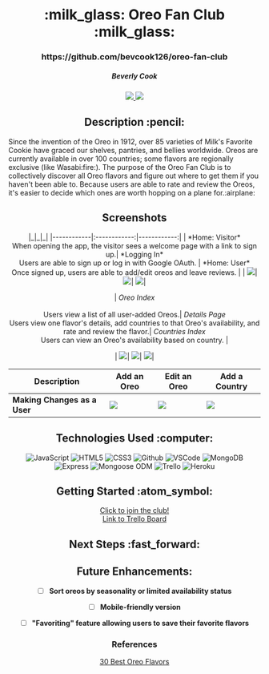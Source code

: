 <div align ="center">
<h1>:milk_glass: Oreo Fan Club :milk_glass:</h1>
<h3>https://github.com/bevcook126/oreo-fan-club</h3>
<h5>Beverly Cook</h5>
<a href="https://www.linkedin.com/in/beverly-cook-093625153/" target="_blank">
      <img src="https://img.shields.io/badge/-LinkedIn-blue?style=flat&logo=Linkedin&logoColor=white">
   </a> 
<a href="mailto:bevcook126@gmail.com" target="_blank">
      <img src="https://img.shields.io/badge/-Gmail-c14438?style=flat&logo=Gmail&logoColor=white">
   </a>
</a>
</div>

<div align = center><h2>Description :pencil:</h2></div>
Since the invention of the Oreo in 1912, over 85 varieties of Milk's Favorite Cookie have graced our shelves, pantries, and bellies worldwide. Oreos are currently available in over 100 countries; some flavors are regionally exclusive (like Wasabi:fire:). The purpose of the Oreo Fan Club is to collectively discover all Oreo flavors and figure out where to get them if you haven't been able to. Because users are able to rate and review the Oreos, it's easier to decide which ones are worth hopping on a plane for.:airplane:

<div align = center><h2>Screenshots</h2><div>
|_|_|_|
|------------|:------------:|------------:|
| *Home: Visitor*<br>When opening the app, the visitor sees a welcome page with a link to sign up.| *Logging In*<br>Users are able to sign up or log in with Google OAuth. | *Home: User*<br>Once signed up, users are able to add/edit oreos and leave reviews. |
| <img src="https://i.imgur.com/N1XCUdp.png">| <img src="https://i.imgur.com/6pJ1oaa.png">| <img src="https://i.imgur.com/Q55hEjk.png">|


| *Oreo Index*<br><br>Users view a list of all user-added Oreos.| *Details Page*<br>Users view one flavor's details, add countries to that Oreo's availability, and rate and review the flavor.| *Countries Index*<br>Users can view an Oreo's availability based on country. |

| <img src="https://i.imgur.com/yKV0wvM.png">| <img src="https://i.imgur.com/GAfP8Wt.png">| <img src="https://i.imgur.com/P71C48M.png">|

| Description | Add an Oreo | Edit an Oreo | Add a Country |
|---- | ------------| ------------| ------------|
 |**Making Changes as a User** | <img src="https://i.imgur.com/6qgkOqv.png">| <img src="https://i.imgur.com/f5wNAZz.png">| <img src="https://i.imgur.com/Yxu4O1G.png"><br>|


<div align = center><h2>Technologies Used :computer:</h2></div>

![JavaScript](https://img.shields.io/badge/-JavaScript-333?style=flat&logo=javascript)
![HTML5](https://img.shields.io/badge/-HTML5-333?style=flat&logo=html5)
![CSS3](https://img.shields.io/badge/-CSS-333?style=flat&logo=css3)
![Github](https://img.shields.io/badge/-GitHub-333?style=flat&logo=github)
![VSCode](https://img.shields.io/badge/-VS_Code-333?style=flat&logo=visualstudio)
![MongoDB](https://img.shields.io/badge/-MongoDB-333?style=flat&logo=mongodb)
![Express](https://img.shields.io/badge/-Express-333?style=flat&logo=express)
![Mongoose ODM](https://img.shields.io/badge/-Mongoose_ODM-333?style=flat&logo=mongodb)
![Trello](https://img.shields.io/badge/-Trello-333?style=flat&logo=trello)
![Heroku](https://img.shields.io/badge/-Heroku-333?style=flat&logo=heroku)


<div align = center><h2>Getting Started :atom_symbol:</h2></div>

[Click to join the club!](https://oreo-fan-club.herokuapp.com/)<br>
[Link to Trello Board](https://trello.com/b/uwxkp1hv/p2)<br>


<div align = center><h2>Next Steps :fast_forward:</h2></div>

## Future Enhancements:

- [ ] **Sort oreos by seasonality or limited availability status**

- [ ] **Mobile-friendly version**

- [ ] **"Favoriting" feature allowing users to save their favorite flavors**


### References

[30 Best Oreo Flavors](https://www.delish.com/food-news/g26783387/best-oreo-flavors/)

</div>